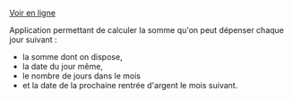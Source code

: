 [Voir en ligne](https://melvdouc.github.io/calcul-budget-journalier.github.io/)

Application permettant de calculer la somme qu'on peut dépenser chaque jour suivant :
* la somme dont on dispose,
* la date du jour même,
* le nombre de jours dans le mois
* et la date de la prochaine rentrée d'argent le mois suivant.